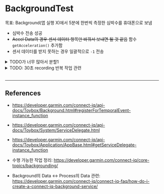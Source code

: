 # BackgroundTest
목표: Background(앱 실행 X)에서 5분에 한번씩 측정한 심박수를 휴대폰으로 보냄  

* 심박수 전송 성공
* ~~Accel Data의 경우 센서 데이터 항목만 바꿔서 보내면 될 것 같음~~ 함수 `getAcceleration()` 추가함
* 센서 데이터를 받지 못하는 경우 일괄적으로 `-1` 전송

<details>
<summary>TODO가 너무 많아서 분할1</summary>
<div markdown = "1">
* 휴대폰이랑 연결이 안되어있어도 데이터는 계속 측정해야할 듯?
    - `phoneConnected`를 기준으로 `exit()`을 결정하면 안될 것 같음
    - `exit()`는 전체 백그라운드 프로세스를 종료하는 것 같음... 
* ~~Background에서 Fit data Simulation~~: 가능함
* Background에서 30초 동안 메모리의 Dictionary 변수에 심박수 기록?
    - 이걸 메모리 말고 [Application Storage](https://developer.garmin.com/connect-iq/api-docs/Toybox/Application/Storage.html)에 저장하고, 5분마다(휴대폰이 연결되어있지 않다면 연결될 때) 보내는 건? (근데 그냥 FIT data를 보낼 수 있으면 가장 좋을 것 같음)
        + [Sensor History](https://developer.garmin.com/connect-iq/api-docs/Toybox/SensorHistory.html#getHeartRateHistory-instance_function)를 가져와서 보내는 테스트 해보기
    - 저장데이터 구현 관련해서는 [여기](https://github.com/miharekar/ForecastLine/blob/master/source/ForecastLine.mc)를 참고해보면 좋을듯
    - Background에서는 메모리를 32KB 밖에 못써서 메모리 저장은 X.. 언제 연결될지도 몰라서 이건 안될듯
    - 그러면 `phoneConnected` & `5분 지남` 을 기준으로 `transmit()`을 실행
* 기록된 변수를 휴대폰으로 보냄
* 휴대폰으로 보낸 뒤 해당 변수 초기화
    - 초기화할 때 Key로 사용한 값도 초기화

</div>
</details>


<details>
<summary>TODO: 30초 recording 반복 작업 관련</summary>
<div markdown = "1">

* Background에서 Toybox.Timer 사용 불가
    - 어떻게 30초동안 특정 센서 데이터를 일정 간격으로 수집할 것인가?
```
Error: Permission Required
Details: Module 'Toybox.Timer' not available to 'Background'
```

* Sensor History(혹은 ActivityMonitor)로 지난 Sensor 기록 받아오기
    - `while(iter != null) iter = iter.next()`이거하면 익셉션남 왜지?
    - [Sensor Core Topics](https://developer.garmin.com/connect-iq/core-topics/sensors/)에서 `Sensor.registerSensorDataListener()`를 이용해보는 건 어떨지... → 메모리 초과

* FIT 파일 접근하는 방법?

* 현재 시간을 받아와서([참고](https://youtu.be/DPt7rkVZG1s?t=838))
    - oldest 시간보다 30초가 초과되지 않았다면 데이터 수집
    - oldest 시간보다 30초 초과되면 데이터 수집 멈춤
    - oldest 시간의 초기화 업데이트 주기: 새롭게 이벤트가 시작될때마다? < 이걸 어떻게 맞추지?

</div>
</details>



<br>

---

## References
* <https://developer.garmin.com/connect-iq/api-docs/Toybox/Background.html#registerForTemporalEvent-instance_function>
* <https://developer.garmin.com/connect-iq/api-docs/Toybox/System/ServiceDelegate.html>
* <https://developer.garmin.com/connect-iq/api-docs/Toybox/Application/AppBase.html#getServiceDelegate-instance_function>

* 수행 가능한 작업 정리: <https://developer.garmin.com/connect-iq/core-topics/backgrounding/>
* Background의 Data ↔ Process의 Data 관련: <https://developer.garmin.com/connect-iq/connect-iq-faq/how-do-i-create-a-connect-iq-background-service/>